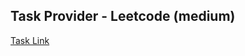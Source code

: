 ## Task Provider - Leetcode (medium)

[Task Link](https://leetcode.com/problems/zero-array-transformation-i/description/?envType=daily-question&envId=2025-05-20)